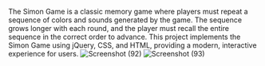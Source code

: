 The Simon Game is a classic memory game where players must repeat a sequence of colors and sounds generated by the game.
The sequence grows longer with each round, and the player must recall the entire sequence in the correct order to advance.
This project implements the Simon Game using jQuery, CSS, and HTML, providing a modern, interactive experience for users.
![Screenshot (92)](https://github.com/user-attachments/assets/cf69ce42-788d-4ecf-a5dc-6439910a200c)
![Screenshot (93)](https://github.com/user-attachments/assets/dc3032a2-81d3-4928-8112-64e937954921)
